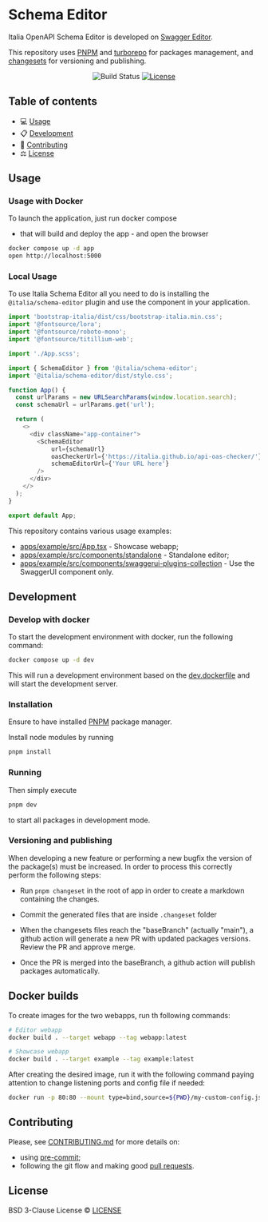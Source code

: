 # Schema Editor

Italia OpenAPI Schema Editor is developed on [Swagger Editor](https://github.com/swagger-api/swagger-editor).

This repository uses [PNPM](https://pnpm.io) and [turborepo](https://turbo.build/) for packages management, and [changesets](https://github.com/changesets/changesets) for versioning and publishing.

<div align="center">

![Build Status](https://github.com/italia/schema-editor/actions/workflows/pages.yml/badge.svg)
[![License](https://img.shields.io/badge/License-BSD%203--Clause-blue.svg)](https://opensource.org/licenses/BSD-3-Clause)

</div>

## Table of contents

- 💻 [Usage](#usage)
- 📋 [Development](#development)
- 📝 [Contributing](#contributing)
- ⚖️ [License](#license)

## Usage

### Usage with Docker

To launch the application, just run docker compose

- that will build and deploy the app - and
  open the browser

```bash
docker compose up -d app
open http://localhost:5000
```

### Local Usage

To use Italia Schema Editor all you need to do is installing the `@italia/schema-editor` plugin
and use the component in your application.

```typescript
import 'bootstrap-italia/dist/css/bootstrap-italia.min.css';
import '@fontsource/lora';
import '@fontsource/roboto-mono';
import '@fontsource/titillium-web';

import './App.scss';

import { SchemaEditor } from '@italia/schema-editor';
import '@italia/schema-editor/dist/style.css';

function App() {
  const urlParams = new URLSearchParams(window.location.search);
  const schemaUrl = urlParams.get('url');

  return (
    <>
      <div className="app-container">
        <SchemaEditor
            url={schemaUrl}
            oasCheckerUrl={'https://italia.github.io/api-oas-checker/'}
            schemaEditorUrl={'Your URL here'}
        />
      </div>
    </>
  );
}

export default App;

```

This repository contains various usage examples:

- [apps/example/src/App.tsx](./apps/example/src/App.tsx) - Showcase webapp;
- [apps/example/src/components/standalone](./apps/example/src/components/standalone) - Standalone editor;
- [apps/example/src/components/swaggerui-plugins-collection](./apps/example/src/components/swaggerui-plugins-collection) - Use the SwaggerUI component only.

## Development

### Develop with docker

To start the development environment with docker, run the following command:

```bash
docker compose up -d dev
```

This will run a development environment based on the [dev.dockerfile](./dev.dockerfile) and will start the development server.

### Installation

Ensure to have installed [PNPM](https://pnpm.io/installation) package manager.

Install node modules by running

```bash
pnpm install
```

### Running

Then simply execute

```bash
pnpm dev
```

to start all packages in development mode.

### Versioning and publishing

When developing a new feature or performing a new bugfix the version of the package(s) must be increased.
In order to process this correctly perform the following steps:

- Run `pnpm changeset` in the root of app in order to create a markdown containing the changes.

- Commit the generated files that are inside `.changeset` folder

- When the changesets files reach the "baseBranch" (actually "main"), a github action will generate a new PR with updated packages versions. Review the PR and approve merge.

- Once the PR is merged into the baseBranch, a github action will publish packages automatically.

## Docker builds

To create images for the two webapps, run th following commands:

```bash
# Editor webapp
docker build . --target webapp --tag webapp:latest

# Showcase webapp
docker build . --target example --tag example:latest
```

After creating the desired image, run it with the following command paying attention to change listening ports and config file if needed:

```bash
docker run -p 80:80 --mount type=bind,source=${PWD}/my-custom-config.js,target=/usr/share/nginx/html/config.js webapp:latest
```

## Contributing

Please, see [CONTRIBUTING.md](CONTRIBUTING.md) for more details on:

- using [pre-commit](CONTRIBUTING.md#pre-commit);
- following the git flow and making good [pull requests](CONTRIBUTING.md#making-a-pr).

## License

BSD 3-Clause License © [LICENSE](LICENSE)
